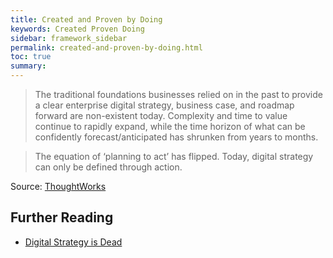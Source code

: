 ```yaml
---
title: Created and Proven by Doing
keywords: Created Proven Doing
sidebar: framework_sidebar
permalink: created-and-proven-by-doing.html
toc: true
summary:
---
```


> The traditional foundations businesses relied on in the past to provide a clear enterprise digital strategy, business case, and roadmap forward are non-existent today. Complexity and time to value continue to rapidly expand, while the time horizon of what can be confidently forecast/anticipated has shrunken from years to months.

> The equation of ‘planning to act’ has flipped. Today, digital strategy can only be defined through action.

Source: [ThoughtWorks](https://www.thoughtworks.com/insights/blog/digital-strategy-dead)

## Further Reading
* [Digital Strategy is Dead](https://www.thoughtworks.com/insights/blog/digital-strategy-dead)
